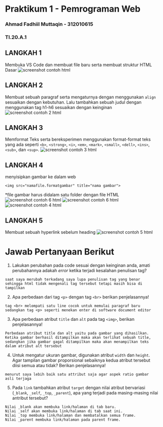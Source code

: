 # Praktikum 1 - Pemrograman Web
### Ahmad Fadhiil Muttaqin - 312010615
### TI.20.A.1

## LANGKAH 1

Membuka VS Code dan membuat file baru serta membuat struktur HTML Dasar
![screenshot contoh html](https://user-images.githubusercontent.com/46867774/158478967-6125dc54-f017-4470-905b-b0dea1b18fb5.png)


## LANGKAH 2
Membuat sebuah paragraf serta mengaturnya dengan menggunakan `align` sesuaikan dengan kebutuhan. Lalu tambahkan sebuah judul dengan menggunakan tag h1-h6 sesuaikan dengan keinginan
![screenshot contoh 2 html](https://user-images.githubusercontent.com/46867774/158479483-bafee35b-7d7d-4304-a677-73b8a58a5d16.png)


## LANGKAH 3 
Memformat Teks serta bereksperimen menggunakan format-format teks yang ada seperti `<b>`, `<strong>`, `<i>`, `<em>`, `<mark>`, `<small>`, `<dell>`, `<ins>`, `<sub>`, dan `<sup>`.
![screenshot contoh 3 html](https://user-images.githubusercontent.com/46867774/158484383-146f2af9-1a45-4ad0-8a97-549997516fa5.png)


## LANGKAH 4
menyisipkan gambar ke dalam web 
```
<img src="namafile.formatgambar" title="nama gambar">
``` 
*file gambar harus didalam satu folder dengan file HTML
![screenshot contoh 6 html](https://user-images.githubusercontent.com/46867774/158517946-3b1f9d25-2577-4bef-b03c-d7085e36e41b.png)
![screenshot contoh 6 html](https://user-images.githubusercontent.com/46867774/158518314-05c1bc46-46f5-48d5-b97e-aba68fc74ba9.png)
![screenshot contoh 4 html](https://user-images.githubusercontent.com/46867774/158516663-2faf0ee6-9bcc-4d70-8a49-484cd247ad53.png)

## LANGKAH 5
Membuat sebuah hyperlink sebelum heading
![screenshot contoh 5 html](https://user-images.githubusercontent.com/46867774/158516403-e6ff6df2-fe92-4ff8-a5bd-5e7b53d17153.png)


# Jawab Pertanyaan Berikut
1. Lakukan perubahan pada code sesuai dengan keinginan anda, amati perubahannya adakah _error_ ketika terjadi kesalahan penulisan tag?
```
saat saya merubah terkadang saya lupa penulisan tag yang benar sehingga html tidak mengenali tag tersebut tetapi masih bisa di tampilkan  
```
2. Apa perbedaan dari tag `<p>` dengan tag `<br>` berikan penjelasannya!
```
tag <br> melompati satu line cocok untuk memulai paragraf baru sedangkan tag <p> seperti menekan enter di software document editor 
```
3. Apa perbedaan atribut `title` dan `alt` pada tag `<img>`, berikan penjelasannya!
```
Perbedaan atribut title dan alt yaitu pada gambar yang dihasilkan. Ketika gambar berhasil ditampilkan maka akan terlihat sebuah title, sedangkan jika gambar gagal ditampilkan maka akan menampilkan teks dalam atribut alt tersebut
```
4. Untuk mengatur ukuran gambar, digunakan atribut `width` dan `height`. Agar tampilan gambar proporsional sebaiknya kedua atribut tersebut diisi semua atau tidak? Berikan penjelasannya!
```
menurut saya lebih baik satu attribut saja agar aspek ratio gambar asli terjaga 
```
5. Pada `link` tambahkan atribut `target` dengan nilai atribut bervariasi (`_blank`, `_self`, `_top`, `_parent`), apa yang terjadi pada masing-masing nilai antribut tersebut?
```
Nilai _blank akan membuka link/halaman di tab baru.
Nilai _self akan membuka link/halaman di tab saat ini.
Nilai _top membuka link/halaman dan membatalkan semua frame.
Nilai _parent membuka link/halaman pada parent frame.
```
